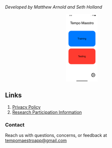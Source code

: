 <i>Developed by Matthew Arnold and Seth Holland </i>

<p align="center">
    <img src="https://raw.githubusercontent.com/Matthewa1999/TempoMaestro.webpage/gh-pages/MainMenu.png" width="103" height="224">
</p>
  
## Links
1. [Privacy Policy](https://docs.google.com/document/d/1pLVJZvQfazcMCzxWOmAQlK_DPHsPbEvAzH2IgrO2_qc/edit?usp=sharing)
2. [Research Participation Information](https://docs.google.com/document/d/1WOaxTUNst4W-uyDBFxByjKSVoX0owtJlomTzUsOh-XQ/edit?usp=sharing)

### Contact

Reach us with questions, concerns, or feedback at tempomaestroapp@gmail.com
